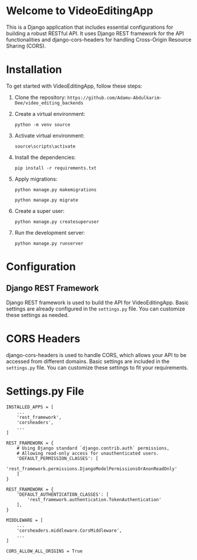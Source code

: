 # Welcome to VideoEditingApp
This is a Django application that includes essential configurations for building a robust RESTful API. It uses Django REST framework for the API functionalities and django-cors-headers for handling Cross-Origin Resource Sharing (CORS).

# Installation
To get started with VideoEditingApp, follow these steps:
1. Clone the repository:
    `https://github.com/Adamu-Abdulkarim-Dee/video_editing_backends`

2. Create a virtual environment:
    ```
    python -m venv source
    ```

3. Activate virtual environment:
    ```
    source\scripts\activate
    ```

4. Install the dependencies:
    ```
    pip install -r requirements.txt
    ```

5. Apply migrations:
    ```
    python manage.py makemigrations
    ```
    ```
    python manage.py migrate
    ```

6. Create a super user:
    ```
    python manage.py createsuperuser
    ```

7. Run the development server:
    ```
    python manage.py runserver
    ```

# Configuration
## Django REST Framework
Django REST framework is used to build the API for VideoEditingApp. Basic settings are already configured in the `settings.py` file. You can customize these settings as needed.

# CORS Headers
django-cors-headers is used to handle CORS, which allows your API to be accessed from different domains. Basic settings are included in the `settings.py` file. You can customize these settings to fit your requirements.

# Settings.py File
```
INSTALLED_APPS = [
    ...
    'rest_framework',
    'corsheaders',
    ...
]

REST_FRAMEWORK = {
    # Using Django standard `django.contrib.auth` permissions,
    # Allowing read-only access for unauthenticated users.
    'DEFAULT_PERMISSION_CLASSES': [
        'rest_framework.permissions.DjangoModelPermissionsOrAnonReadOnly'
    ]
}

REST_FRAMEWORK = {
    'DEFAULT_AUTHENTICATION_CLASSES': [
        'rest_framework.authentication.TokenAuthentication'
    ],
}

MIDDLEWARE = [
    ...
    'corsheaders.middleware.CorsMiddleware',
    ...
]

CORS_ALLOW_ALL_ORIGINS = True

```